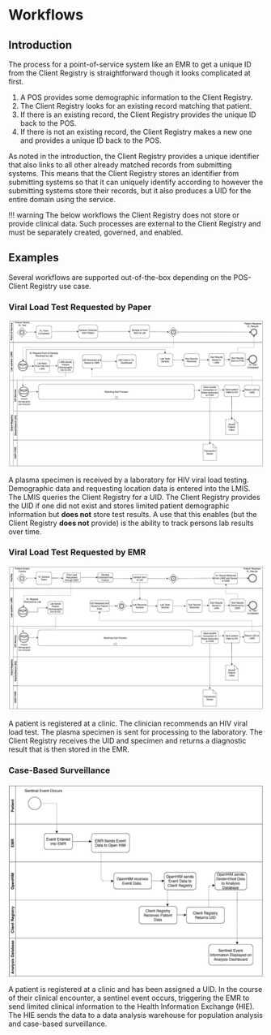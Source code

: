 # Workflows

## Introduction

The process for a point-of-service system like an EMR to get a unique ID from the Client Registry is straightforward though it looks complicated at first.

1. A POS provides some demographic information to the Client Registry.
2. The Client Registry looks for an existing record matching that patient.
3. If there is an existing record, the Client Registry provides the unique ID back to the POS.
4. If there is not an existing record, the Client Registry makes a new one and provides a unique ID back to the POS.

As noted in the introduction, the Client Registry provides a unique identifier that also links to all other already matched records from submitting systems. This means that the Client Registry stores an identifier from submitting systems so that it can uniquely identify according to however the submitting systems store their records, but it also produces a UID for the entire domain using the service.

!!! warning
    The below workflows the Client Registry does not store or provide clinical data. Such processes are external to the Client Registry and must be separately created, governed, and enabled. 

## Examples

Several workflows are supported out-of-the-box depending on the POS-Client Registry use case.

### Viral Load Test Requested by Paper

![Link to HIV Load Test Requested by Paper](images/vl.png)

A plasma specimen is received by a laboratory for HIV viral load testing. Demographic data and requesting location data is entered into the LMIS. The LMIS queries the Client Registry for a UID. The Client Registry provides the UID if one did not exist and stores limited patient demographic information but **does not** store test results. A use that this enables (but the Client Registry **does not** provide) is the ability to track persons lab results over time.

### Viral Load Test Requested by EMR

![Link to HIV Load Test Requested by EMR](images/emrvl.png)

A patient is registered at a clinic. The clinician recommends an HIV viral load test. The plasma specimen is sent for processing to the laboratory. The Client Registry receives the UID and specimen and returns a diagnostic result that is then stored in the EMR. 

### Case-Based Surveillance

![Link to HIV Load Test Requested by EMR](images/cbs.png)

A patient is registered at a clinic and has been assigned a UID. In the course of their clinical encounter, a sentinel event occurs, triggering the EMR to send limited clinical information to the Health Information Exchange (HIE). The HIE sends the data to a data analysis warehouse for population analysis and case-based surveillance.
